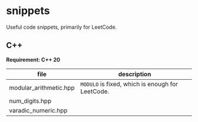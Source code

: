 # snippets

Useful code snippets, primarily for LeetCode.

## C++

**Requirement: C++ 20**

| file                   | description                                      |
| ---------------------- | ------------------------------------------------ |
| modular_arithmetic.hpp | `MODULO` is fixed, which is enough for LeetCode. |
| num_digits.hpp         |                                                  |
| varadic_numeric.hpp    |                                                  |

